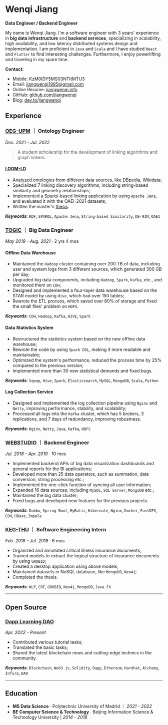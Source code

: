 # Wenqi Jiang

**Data Engineer / Backend Engineer**

My name is Wenqi Jiang. I'm a software engineer with 3 years' experience in **big data infrastructure** and **backend services**, specializing in scalability, high availability, and low latency distributed systems design and implementation.
I am proficient in `Java` and `Scala` and I have studied `React` and `Flutter` to find interesting challenges.
Furthermore, I enjoy powerlifting and traveling in my spare time.

**Contact:**

- Mobile: KzM0IDY5MS03NTItMTU3
- Email: [jiangwenqi1995@gmail.com](mailto:jiangwenqi1995@gmail.com)
- Online Resume: [jiangwenqi.info](https://jiangwenqi.info/)
- GitHub: [github.com/jiangwenqi](https://github.com/jiangwenqi)
- Blog: [dev.to/jiangwenqi](https://dev.to/jiangwenqi)

## Experience

### [OEG-UPM](https://oeg.fi.upm.es) ｜ Ontology Engineer

_Dec. 2021 - Jul. 2022_

> A student scholarship for the development of linking algorithms and graph linkers.

#### [LOOM-LD](https://github.com/oeg-upm/loom-ld)

- Analyzed ontologies from different data sources, like DBpedia, Wikidata;
- Specialized 7 linking discovery algorithms, including string-based similarity and geometry relationships;
- Implemented a Sparql-based linking application by using `Apache Jena`, and evaluated it with the OAEI-2021 datasets;
- Written the master's [thesis](https://oa.upm.es/71452/).

**_Keywords_**: `RDF`, `SPARQL`, `Apache Jena`, `String-based Similarity`, `DE-9IM`, `OAEI`

### [TOGIC](http://www.51togic.com) ｜ Big Data Engineer

_May 2019 - Aug. 2021_ · 2 yrs 4 mos

#### Offline Data Warehouse

- Maintained the `Hadoop` cluster containing over 200 TB of data, including user and system logs from 3 different sources, which generated 300 GB per day;
- Upgraded big data components, including `Hadoop`, `Spark`, `Kafka`, etc., and monitored them on `CDH`;
- Designed and implemented a four-layer data warehouse based on the STAR model by using `Hive`, which had over 150 tables;
- Rewrote the ETL process, which saved over 80% of storage and fixed the small files' problem on `HDFS`.

**_Keywords_**: `CDH`, `Hadoop`, `Kafka`, `HIVE`, `Spark`

#### Data Statistics System

- Restructured the statistics system based on the new offline data warehouse;
- Rewrote the code by using `Spark DSL`, making it more readable and maintainable;
- Optimized the system's performance, reduced the process time by 25% compared to the previous version;
- Implemented more than 30 new statistical demands and fixed bugs.

**_Keywords_**: `Sqoop`, `Hive`, `Spark`, `Elasticsearch`, `MySQL`, `MongoDB`, `Scala`, `Python`

#### Log Collection Service

- Designed and implemented the log collection pipeline using `Nginx` and `Netty`, improving performance, stability, and scalability;
- Processed all logs into the `Kafka` cluster, which has 5 brokers, 3 replications, and 7 days of redundancy, improving robustness.

**_Keywords_**: `Nginx`, `Netty`, `Java`, `Kafka`, `HDFS`

### [WEBSTUDIO](http://www.wbdatavis.com) ｜ Backend Engineer

_Jul. 2018 - Apr. 2019_ · 10 mos

- Implemented backend APIs of big data visualization dashboards and general reports for the BI applications;
- Developed more than 25 data operators, such as summation, date conversion, string processing etc.;
- Implemented the one-click function of syncing all user information;
- Expanded 16 data sources, including `MySQL`, `SQL Server`, `MongoDB` etc.;
- Maintained the big data cluster;
- Fixed bugs and developed new features for the previous projects.

**_Keywords_**: `Dubbo`, `Spring Boot`, `MyBatis`, `Hibernate`, `Nginx`, `Docker`, `FastDFS`, `CDH`, `HBase`, `Impala`

### [KEG-THU](https://keg.cs.tsinghua.edu.cn) ｜ Software Engineering Intern

_Feb. 2018 - Jul. 2018_ · 6 mos

- Organized and annotated critical illness insurance documents;
- Trained models to extract the logical structure of insurance documents by using `GROBID`;
- Created a desktop application using above models;
- Maintained datasets in NoSQL database, like `MongoDB`, `Neo4j`;
- Completed the thesis.

**_Keywords_**: `NLP`, `CRF`, `GROBID`, `Neo4j`, `MongoDB`, `Java FX`

---

## Open Source

### [Dapp Learning DAO](https://github.com/Dapp-Learning-DAO)

_Apr. 2022 - Present_

- Contributed various tutorial tasks;
- Translated the basic tasks;
- Shared the latest blockchain news and cutting-edge technics in the community.

**_Keywords_**: `Blockchain`, `Web3.js`, `Solidity`, `Dapp`, `Ethereum`, `Hardhat`, `Alchemy`, `Infura`, `DAO`

---

## Education

- **MS Data Science** · Polytechnic University of Madrid ｜ _2021 - 2022_
- **BE Computer Science & Technology** · Beijing Information Science & Technology University | _2014 - 2018_
